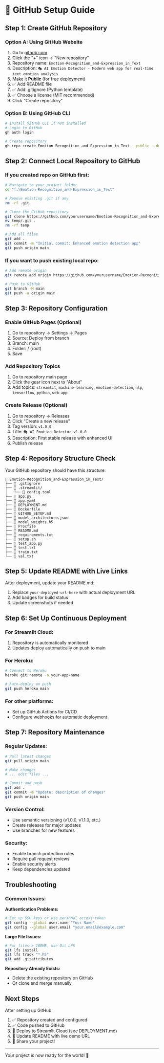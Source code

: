 # 📁 GitHub Setup Guide

## Step 1: Create GitHub Repository

### Option A: Using GitHub Website
1. Go to [github.com](https://github.com)
2. Click the "+" icon → "New repository"
3. Repository name: `Emotion-Recognition_and-Expression_in_Text`
4. Description: `🎭 AI Emotion Detector - Modern web app for real-time text emotion analysis`
5. Make it **Public** (for free deployment)
6. ✅ Add README file
7. ✅ Add .gitignore (Python template)
8. ✅ Choose a license (MIT recommended)
9. Click "Create repository"

### Option B: Using GitHub CLI
```bash
# Install GitHub CLI if not installed
# Login to GitHub
gh auth login

# Create repository
gh repo create Emotion-Recognition_and-Expression_in_Text --public --description "🎭 AI Emotion Detector - Modern web app for real-time text emotion analysis"
```

## Step 2: Connect Local Repository to GitHub

### If you created repo on GitHub first:
```bash
# Navigate to your project folder
cd "f:\Emotion-Recognition_and-Expression_in_Text"

# Remove existing .git if any
rm -rf .git

# Clone the GitHub repository
git clone https://github.com/yourusername/Emotion-Recognition_and-Expression_in_Text.git temp
mv temp/.git .
rm -rf temp

# Add all files
git add .
git commit -m "Initial commit: Enhanced emotion detection app"
git push origin main
```

### If you want to push existing local repo:
```bash
# Add remote origin
git remote add origin https://github.com/yourusername/Emotion-Recognition_and-Expression_in_Text.git

# Push to GitHub
git branch -M main
git push -u origin main
```

## Step 3: Repository Configuration

### Enable GitHub Pages (Optional)
1. Go to repository → Settings → Pages
2. Source: Deploy from branch
3. Branch: main
4. Folder: / (root)
5. Save

### Add Repository Topics
1. Go to repository main page
2. Click the gear icon next to "About"
3. Add topics: `streamlit`, `machine-learning`, `emotion-detection`, `nlp`, `tensorflow`, `python`, `web-app`

### Create Release (Optional)
1. Go to repository → Releases
2. Click "Create a new release"
3. Tag version: `v1.0.0`
4. Title: `🎭 AI Emotion Detector v1.0.0`
5. Description: First stable release with enhanced UI
6. Publish release

## Step 4: Repository Structure Check

Your GitHub repository should have this structure:
```
📁 Emotion-Recognition_and-Expression_in_Text/
├── 📄 .gitignore
├── 📁 .streamlit/
│   └── 📄 config.toml
├── 📄 app.py
├── 📄 app.yaml
├── 📄 DEPLOYMENT.md
├── 📄 Dockerfile
├── 📄 GITHUB_SETUP.md
├── 📄 model_architecture.json
├── 📄 model_weights.h5
├── 📄 Procfile
├── 📄 README.md
├── 📄 requirements.txt
├── 📄 setup.sh
├── 📄 test_app.py
├── 📄 test.txt
├── 📄 train.txt
└── 📄 val.txt
```

## Step 5: Update README with Live Links

After deployment, update your README.md:
1. Replace `your-deployed-url-here` with actual deployment URL
2. Add badges for build status
3. Update screenshots if needed

## Step 6: Set Up Continuous Deployment

### For Streamlit Cloud:
1. Repository is automatically monitored
2. Updates deploy automatically on push to main

### For Heroku:
```bash
# Connect to Heroku
heroku git:remote -a your-app-name

# Auto-deploy on push
git push heroku main
```

### For other platforms:
- Set up GitHub Actions for CI/CD
- Configure webhooks for automatic deployment

## Step 7: Repository Maintenance

### Regular Updates:
```bash
# Pull latest changes
git pull origin main

# Make changes
# ... edit files ...

# Commit and push
git add .
git commit -m "Update: description of changes"
git push origin main
```

### Version Control:
- Use semantic versioning (v1.0.0, v1.1.0, etc.)
- Create releases for major updates
- Use branches for new features

### Security:
- Enable branch protection rules
- Require pull request reviews
- Enable security alerts
- Keep dependencies updated

## Troubleshooting

### Common Issues:

**Authentication Problems:**
```bash
# Set up SSH keys or use personal access token
git config --global user.name "Your Name"
git config --global user.email "your.email@example.com"
```

**Large File Issues:**
```bash
# For files > 100MB, use Git LFS
git lfs install
git lfs track "*.h5"
git add .gitattributes
```

**Repository Already Exists:**
- Delete the existing repository on GitHub
- Or clone and merge manually

## Next Steps

After setting up GitHub:
1. ✅ Repository created and configured
2. ✅ Code pushed to GitHub
3. 🔄 Deploy to Streamlit Cloud (see DEPLOYMENT.md)
4. 🔄 Update README with live demo URL
5. 🔄 Share your project!

---

Your project is now ready for the world! 🚀
